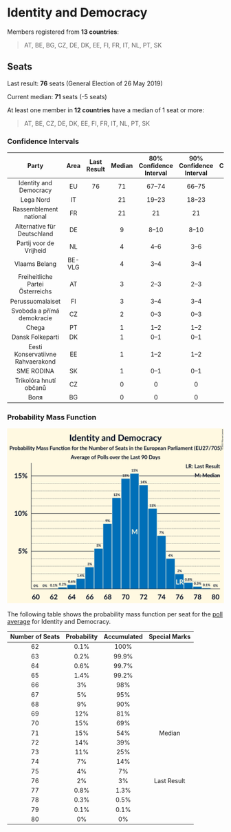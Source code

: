 # Identity and Democracy

Members registered from **13 countries**:

> AT, BE, BG, CZ, DE, DK, EE, FI, FR, IT, NL, PT, SK

## Seats

Last result: **76** seats (General Election of 26 May 2019)

Current median: **71** seats (-5 seats)

At least one member in **12 countries** have a median of 1 seat or more:

> AT, BE, CZ, DE, DK, EE, FI, FR, IT, NL, PT, SK

### Confidence Intervals

| Party | Area | Last Result | Median | 80% Confidence Interval | 90% Confidence Interval | 95% Confidence Interval | 99% Confidence Interval |
|:-----:|:----:|:-----------:|:------:|:-----------------------:|:-----------------------:|:-----------------------:|:-----------------------:|
| Identity and Democracy | EU | 76 | 71 | 67–74 | 66–75 | 66–76 | 64–77 |
| Lega Nord | IT | | 21 | 19–23 | 18–23 | 18–24 | 16–25 |
| Rassemblement national | FR | | 21 | 21 | 21 | 21–22 | 20–23 |
| Alternative für Deutschland | DE | | 9 | 8–10 | 8–10 | 7–10 | 7–12 |
| Partij voor de Vrijheid | NL | | 4 | 4–6 | 3–6 | 3–6 | 3–6 |
| Vlaams Belang | BE-VLG | | 4 | 3–4 | 3–4 | 3–4 | 3–4 |
| Freiheitliche Partei Österreichs | AT | | 3 | 2–3 | 2–3 | 2–3 | 2–4 |
| Perussuomalaiset | FI | | 3 | 3–4 | 3–4 | 3–4 | 3–4 |
| Svoboda a přímá demokracie | CZ | | 2 | 0–3 | 0–3 | 0–3 | 0–3 |
| Chega | PT | | 1 | 1–2 | 1–2 | 1–2 | 1–2 |
| Dansk Folkeparti | DK | | 1 | 0–1 | 0–1 | 0–1 | 0–1 |
| Eesti Konservatiivne Rahvaerakond | EE | | 1 | 1–2 | 1–2 | 1–2 | 1–2 |
| SME RODINA | SK | | 1 | 0–1 | 0–1 | 0–1 | 0–1 |
| Trikolóra hnutí občanů | CZ | | 0 | 0 | 0 | 0 | 0 |
| Воля | BG | | 0 | 0 | 0 | 0 | 0 |

### Probability Mass Function

![Graph with seats probability mass function not yet produced](average-2021-01-31-seats-pmf-identityanddemocracy.png "Seats Probability Mass Function")

The following table shows the probability mass function per seat for the [poll average](average-2021-01-31.html) for Identity and Democracy.

| Number of Seats | Probability | Accumulated | Special Marks |
|:---------------:|:-----------:|:-----------:|:-------------:|
| 62 | 0.1% | 100% |  |
| 63 | 0.2% | 99.9% |  |
| 64 | 0.6% | 99.7% |  |
| 65 | 1.4% | 99.2% |  |
| 66 | 3% | 98% |  |
| 67 | 5% | 95% |  |
| 68 | 9% | 90% |  |
| 69 | 12% | 81% |  |
| 70 | 15% | 69% |  |
| 71 | 15% | 54% | Median |
| 72 | 14% | 39% |  |
| 73 | 11% | 25% |  |
| 74 | 7% | 14% |  |
| 75 | 4% | 7% |  |
| 76 | 2% | 3% | Last Result |
| 77 | 0.8% | 1.3% |  |
| 78 | 0.3% | 0.5% |  |
| 79 | 0.1% | 0.1% |  |
| 80 | 0% | 0% |  |


